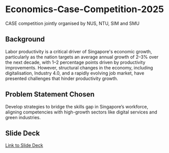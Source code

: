 # Economics-Case-Competition-2025
CASE competition jointly organised by NUS, NTU, SIM and SMU

## Background
Labor productivity is a critical driver of Singapore's economic growth, particularly as the nation targets an average annual growth of 2–3% over the next decade, with 1–2 percentage points driven by productivity improvements. However, structural changes in the economy, including digitalisation, Industry 4.0, and a rapidly evolving job market, have presented challenges that hinder productivity growth.

## Problem Statement Chosen
Develop strategies to bridge the skills gap in Singapore’s workforce, aligning competencies with high-growth sectors like digital services and green industries.

## Slide Deck
[Link to Slide Deck](https://drive.google.com/file/d/1Vy0iTlEcNLKfdYvKgIlF0mUBnD5r24yt/view?usp=sharing)
